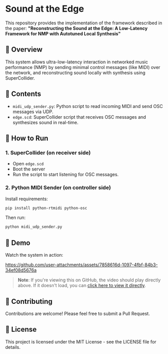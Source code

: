 # Sound at the Edge

This repository provides the implementation of the framework described in the paper:
**"Reconstructing the Sound at the Edge: A Low-Latency Framework for NMP with Autotuned Local Synthesis"**

## 🧩 Overview

This system allows ultra-low-latency interaction in networked music performance (NMP) by sending minimal control messages (like MIDI) over the network, and reconstructing sound locally with synthesis using SuperCollider.

## 📁 Contents

- `midi_udp_sender.py`: Python script to read incoming MIDI and send OSC messages via UDP.
- `edge.scd`: SuperCollider script that receives OSC messages and synthesizes sound in real-time.

## 🚀 How to Run

### 1. SuperCollider (on receiver side)

- Open `edge.scd`
- Boot the server
- Run the script to start listening for OSC messages.

### 2. Python MIDI Sender (on controller side)

Install requirements:
```bash
pip install python-rtmidi python-osc
```

Then run:
```bash
python midi_udp_sender.py
```

## 🎥 Demo

Watch the system in action:

https://github.com/user-attachments/assets/7858616d-1097-4fbf-84b3-34ef08d5676a

> **Note**: If you're viewing this on GitHub, the video should play directly above. If it doesn't load, you can [click here to view it directly](https://github.com/user-attachments/assets/7858616d-1097-4fbf-84b3-34ef08d5676a).


## 🤝 Contributing

Contributions are welcome! Please feel free to submit a Pull Request.

## 📄 License

This project is licensed under the MIT License - see the LICENSE file for details.


